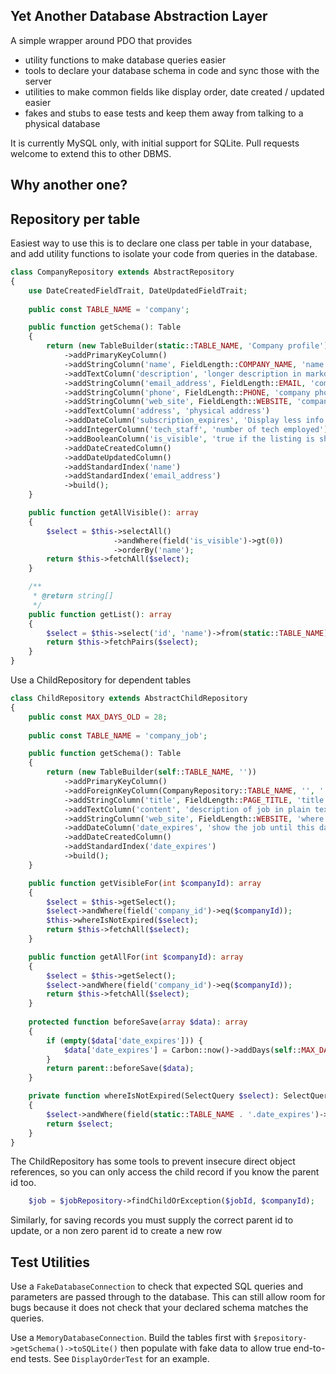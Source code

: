 ## Yet Another Database Abstraction Layer

A simple wrapper around PDO that provides

- utility functions to make database queries easier
- tools to declare your database schema in code and sync those with the server
- utilities to make common fields like display order, date created / updated easier
- fakes and stubs to ease tests and keep them away from talking to a physical database

It is currently MySQL only, with initial support for SQLite. Pull requests welcome to extend this to other DBMS.

## Why another one?

## Repository per table

Easiest way to use this is to declare one class per table in your database, and add utility functions to isolate your
code from queries in the database.

```php
class CompanyRepository extends AbstractRepository
{
    use DateCreatedFieldTrait, DateUpdatedFieldTrait;
    
    public const TABLE_NAME = 'company';

    public function getSchema(): Table
    {
        return (new TableBuilder(static::TABLE_NAME, 'Company profile'))
            ->addPrimaryKeyColumn()
            ->addStringColumn('name', FieldLength::COMPANY_NAME, 'name of company')
            ->addTextColumn('description', 'longer description in markdown format')
            ->addStringColumn('email_address', FieldLength::EMAIL, 'company generic contact email')
            ->addStringColumn('phone', FieldLength::PHONE, 'company phone number')
            ->addStringColumn('web_site', FieldLength::WEBSITE, 'company public web site')
            ->addTextColumn('address', 'physical address')
            ->addDateColumn('subscription_expires', 'Display less info after this date')
            ->addIntegerColumn('tech_staff', 'number of tech employed')
            ->addBooleanColumn('is_visible', 'true if the listing is shown to the public')
            ->addDateCreatedColumn()
            ->addDateUpdatedColumn()
            ->addStandardIndex('name')
            ->addStandardIndex('email_address')
            ->build();
    }

    public function getAllVisible(): array
    {
        $select = $this->selectAll()
                       ->andWhere(field('is_visible')->gt(0))
                       ->orderBy('name');
        return $this->fetchAll($select);
    }

    /**
     * @return string[]
     */
    public function getList(): array
    {
        $select = $this->select('id', 'name')->from(static::TABLE_NAME)->orderBy('name');
        return $this->fetchPairs($select);
    }
}
```

Use a ChildRepository for dependent tables

```php
class ChildRepository extends AbstractChildRepository
{
    public const MAX_DAYS_OLD = 28;
    
    public const TABLE_NAME = 'company_job';

    public function getSchema(): Table
    {
        return (new TableBuilder(self::TABLE_NAME, ''))
            ->addPrimaryKeyColumn()
            ->addForeignKeyColumn(CompanyRepository::TABLE_NAME, '', '', ForeignKeyColumn::ACTION_CASCADE)
            ->addStringColumn('title', FieldLength::PAGE_TITLE, 'title of job')
            ->addTextColumn('content', 'description of job in plain text')
            ->addStringColumn('web_site', FieldLength::WEBSITE, 'where to apply')
            ->addDateColumn('date_expires', 'show the job until this date')
            ->addDateCreatedColumn()
            ->addStandardIndex('date_expires')
            ->build();
    }

    public function getVisibleFor(int $companyId): array
    {
        $select = $this->getSelect();
        $select->andWhere(field('company_id')->eq($companyId));
        $this->whereIsNotExpired($select);
        return $this->fetchAll($select);
    }

    public function getAllFor(int $companyId): array
    {
        $select = $this->getSelect();
        $select->andWhere(field('company_id')->eq($companyId));
        return $this->fetchAll($select);
    }
    
    protected function beforeSave(array $data): array
    {
        if (empty($data['date_expires'])) {
            $data['date_expires'] = Carbon::now()->addDays(self::MAX_DAYS_OLD)->toDateString();
        }
        return parent::beforeSave($data);
    }

    private function whereIsNotExpired(SelectQuery $select): SelectQuery
    {
        $select->andWhere(field(static::TABLE_NAME . '.date_expires')->gte($this->now()));
        return $select;
    }
}
```

The ChildRepository has some tools to prevent insecure direct object references, so you can only access the child record
if you know the parent id too.

```php
    $job = $jobRepository->findChildOrException($jobId, $companyId);
```

Similarly, for saving records you must supply the correct parent id to update, or a non zero parent id to create a new
row

## Test Utilities

Use a `FakeDatabaseConnection` to check that expected SQL queries and parameters are passed through to the database.
This can still allow room for bugs because it does not check that your declared schema matches the queries.

Use a `MemoryDatabaseConnection`. Build the tables first with `$repository->getSchema()->toSQLite()` then populate with
fake data to allow true end-to-end tests. See `DisplayOrderTest` for an example.

